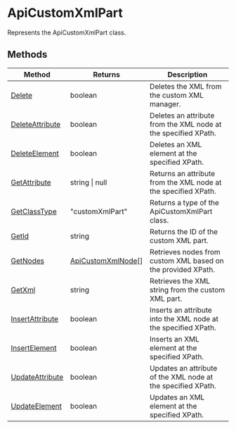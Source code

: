 # ApiCustomXmlPart

Represents the ApiCustomXmlPart class.


## Methods

| Method | Returns | Description |
| ------ | ------- | ----------- |
| [Delete](./Methods/Delete.md) | boolean | Deletes the XML from the custom XML manager. |
| [DeleteAttribute](./Methods/DeleteAttribute.md) | boolean | Deletes an attribute from the XML node at the specified XPath. |
| [DeleteElement](./Methods/DeleteElement.md) | boolean | Deletes an XML element at the specified XPath. |
| [GetAttribute](./Methods/GetAttribute.md) | string \| null | Returns an attribute from the XML node at the specified XPath. |
| [GetClassType](./Methods/GetClassType.md) | "customXmlPart" | Returns a type of the ApiCustomXmlPart class. |
| [GetId](./Methods/GetId.md) | string | Returns the ID of the custom XML part. |
| [GetNodes](./Methods/GetNodes.md) | [ApiCustomXmlNode](../ApiCustomXmlNode/ApiCustomXmlNode.md)[] | Retrieves nodes from custom XML based on the provided XPath. |
| [GetXml](./Methods/GetXml.md) | string | Retrieves the XML string from the custom XML part. |
| [InsertAttribute](./Methods/InsertAttribute.md) | boolean | Inserts an attribute into the XML node at the specified XPath. |
| [InsertElement](./Methods/InsertElement.md) | boolean | Inserts an XML element at the specified XPath. |
| [UpdateAttribute](./Methods/UpdateAttribute.md) | boolean | Updates an attribute of the XML node at the specified XPath. |
| [UpdateElement](./Methods/UpdateElement.md) | boolean | Updates an XML element at the specified XPath. |
